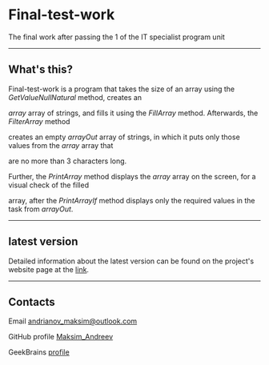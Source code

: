 # Final-test-work
 
The final work after passing the 1 of the IT specialist program unit
***

 What's this?
 ------------

Final-test-work is a program that takes the size of an array using the *GetValueNullNatural* method, creates an 

*array* array of strings, and fills it using the *FillArray* method. Afterwards, the *FilterArray* method 

creates an empty *arrayOut* array of strings, in which it puts only those values ​​from the *array* array that 

are no more than 3 characters long.

Further, the *PrintArray* method displays the *array* array on the screen, for a visual check of the filled 

array, after the *PrintArrayIf* method displays only the required values ​​in the task from *arrayOut*.

***

  latest version
  ------------------

Detailed information about the latest version can be found on the project's website page at the [link](https://github.com/MaksoN12340987/Final-test-work.git).

***
  Contacts
  --------

Email andrianov_maksim@outlook.com

GitHub profile [Maksim_Andreev](https://github.com/MaksoN12340987)

GeekBrains [profile](https://gb.ru/users/7322209)